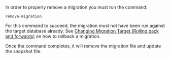 In order to properly remove a migration you must run the command:

```
remove-migration
```

For this command to succeed, the migration must not have been run against the target database already. See [Changing Migration Target (Rolling back and forwards)](/Home/Tutorials/Migrations/Changing-Migration-Target-\(Rolling-back-and-forwards\)) on how to rollback a migration.

Once the command completes, it will remove the migration file and update the snapshot file.